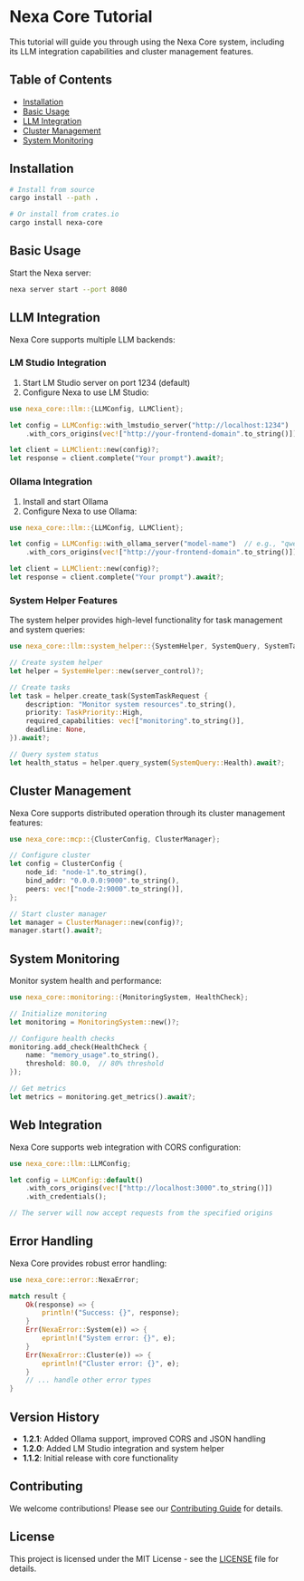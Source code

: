 # Nexa Core Tutorial

This tutorial will guide you through using the Nexa Core system, including its LLM integration capabilities and cluster management features.

## Table of Contents
- [Installation](#installation)
- [Basic Usage](#basic-usage)
- [LLM Integration](#llm-integration)
- [Cluster Management](#cluster-management)
- [System Monitoring](#system-monitoring)

## Installation

```bash
# Install from source
cargo install --path .

# Or install from crates.io
cargo install nexa-core
```

## Basic Usage

Start the Nexa server:

```bash
nexa server start --port 8080
```

## LLM Integration

Nexa Core supports multiple LLM backends:

### LM Studio Integration

1. Start LM Studio server on port 1234 (default)
2. Configure Nexa to use LM Studio:

```rust
use nexa_core::llm::{LLMConfig, LLMClient};

let config = LLMConfig::with_lmstudio_server("http://localhost:1234")
    .with_cors_origins(vec!["http://your-frontend-domain".to_string()]);

let client = LLMClient::new(config)?;
let response = client.complete("Your prompt").await?;
```

### Ollama Integration

1. Install and start Ollama
2. Configure Nexa to use Ollama:

```rust
use nexa_core::llm::{LLMConfig, LLMClient};

let config = LLMConfig::with_ollama_server("model-name")  // e.g., "qwen2.5-coder:7b"
    .with_cors_origins(vec!["http://your-frontend-domain".to_string()]);

let client = LLMClient::new(config)?;
let response = client.complete("Your prompt").await?;
```

### System Helper Features

The system helper provides high-level functionality for task management and system queries:

```rust
use nexa_core::llm::system_helper::{SystemHelper, SystemQuery, SystemTaskRequest};

// Create system helper
let helper = SystemHelper::new(server_control)?;

// Create tasks
let task = helper.create_task(SystemTaskRequest {
    description: "Monitor system resources".to_string(),
    priority: TaskPriority::High,
    required_capabilities: vec!["monitoring".to_string()],
    deadline: None,
}).await?;

// Query system status
let health_status = helper.query_system(SystemQuery::Health).await?;
```

## Cluster Management

Nexa Core supports distributed operation through its cluster management features:

```rust
use nexa_core::mcp::{ClusterConfig, ClusterManager};

// Configure cluster
let config = ClusterConfig {
    node_id: "node-1".to_string(),
    bind_addr: "0.0.0.0:9000".to_string(),
    peers: vec!["node-2:9000".to_string()],
};

// Start cluster manager
let manager = ClusterManager::new(config)?;
manager.start().await?;
```

## System Monitoring

Monitor system health and performance:

```rust
use nexa_core::monitoring::{MonitoringSystem, HealthCheck};

// Initialize monitoring
let monitoring = MonitoringSystem::new()?;

// Configure health checks
monitoring.add_check(HealthCheck {
    name: "memory_usage".to_string(),
    threshold: 80.0,  // 80% threshold
});

// Get metrics
let metrics = monitoring.get_metrics().await?;
```

## Web Integration

Nexa Core supports web integration with CORS configuration:

```rust
use nexa_core::llm::LLMConfig;

let config = LLMConfig::default()
    .with_cors_origins(vec!["http://localhost:3000".to_string()])
    .with_credentials();

// The server will now accept requests from the specified origins
```

## Error Handling

Nexa Core provides robust error handling:

```rust
use nexa_core::error::NexaError;

match result {
    Ok(response) => {
        println!("Success: {}", response);
    }
    Err(NexaError::System(e)) => {
        eprintln!("System error: {}", e);
    }
    Err(NexaError::Cluster(e)) => {
        eprintln!("Cluster error: {}", e);
    }
    // ... handle other error types
}
```

## Version History

- **1.2.1**: Added Ollama support, improved CORS and JSON handling
- **1.2.0**: Added LM Studio integration and system helper
- **1.1.2**: Initial release with core functionality

## Contributing

We welcome contributions! Please see our [Contributing Guide](CONTRIBUTING.md) for details.

## License

This project is licensed under the MIT License - see the [LICENSE](LICENSE) file for details. 